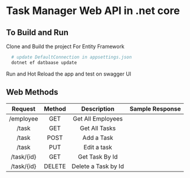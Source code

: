# Task Manager Web API in .net core 

## To Build and Run

Clone and Build the project
For Entity Framework
``` powershell
  # update DefaultConnection in appsettings.json 
  dotnet ef datbaase update
```
Run and Hot Reload the app and test on swagger UI


## Web Methods

| Request      | Method  | Description          | Sample Response   |
| :---------:  | :-----: | :------------------: | :---------------: |
| /employee    | GET     | Get All Employees    |                   |
| /task        | GET     | Get All Tasks        |                   |
| /task        | POST    | Add a Task           |                   |
| /task        | PUT     | Edit a task          |                   |
| /task/{id}   | GET     | Get Task By Id       |                   |
| /task/{id}   | DELETE  | Delete a Task by Id  |                   |